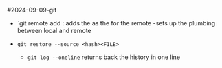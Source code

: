 #2024-09-09-git

- `git remote add <name> <url>: adds the <url> as the <name> for the remote
-sets up the plumbing between local and remote

- `git restore --source <hash><FILE>`

  - `git log --oneline` returns back the history in one line
